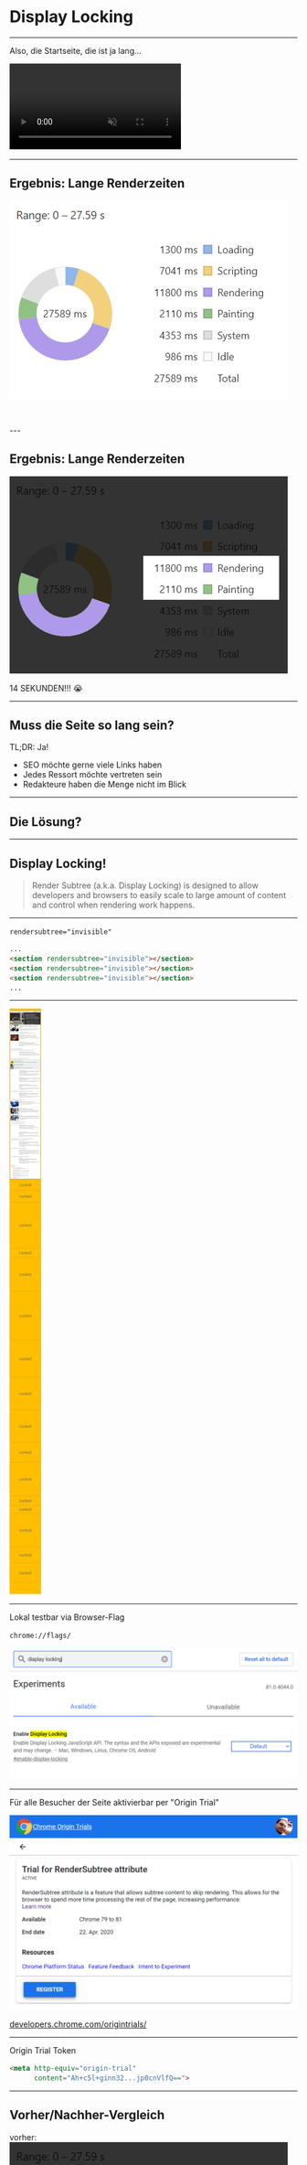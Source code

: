 <!-- .slide: data-background="assets/painted-canvas.jpg" -->

<br>
<br>
<br>
<br>
<br>
<br>
<br>
<br>

# Display Locking

---

Also, die Startseite, die ist ja lang...

<video autoplay muted>
<source data-src="assets/scrolling-homepage-desktop.mp4" type="video/mp4" />
</video>

---

## Ergebnis: Lange Renderzeiten

<!-- .slide: data-transition="fade" -->

![Chrome Profilder zeigt knapp 14 Sekunden reine Renderzeit](assets/display-locking-off.png)

<p>&nbsp</p>
---

## Ergebnis: Lange Renderzeiten

<!-- .slide: data-transition="fade" -->

![Chrome Profiler zeigt knapp 14 Sekunden reine Renderzeit, hervorgehoben](assets/display-locking-off-highlighted.png)

<p class="blink fragment">14 SEKUNDEN!!! 😭</p>

---

## Muss die Seite so lang sein?

TL;DR: Ja!

* SEO möchte gerne viele Links haben
* Jedes Ressort möchte vertreten sein
* Redakteure haben die Menge nicht im Blick

---

## Die Lösung?

---

## Display Locking!

> Render Subtree (a.k.a. Display Locking) is designed to allow developers and browsers to easily scale to large amount of content and control when rendering work happens.

---

`rendersubtree="invisible"`

```html
...
<section rendersubtree="invisible"></section>
<section rendersubtree="invisible"></section>
<section rendersubtree="invisible"></section>
...
```
---

<div class="perspective">
<span class="fragment"></span>
<img src="assets/homepage-display-lock.png" alt="Startseite mit aktivem Display Lock" class="zoom">
</div>

---

Lokal testbar via Browser-Flag

`chrome://flags/`

![Display Locking in den Chrome Flags](assets/chrome-flags-display-locking.png)

---

Für alle Besucher der Seite aktivierbar per "Origin Trial"

![Googles Origin Trials Seite](assets/origin-trials.png)

[developers.chrome.com/origintrials/](https://developers.chrome.com/origintrials/)

---

Origin Trial Token 

```html
<meta http-equiv="origin-trial" 
      content="Ah+c5l+ginn32...jp0cnVlfQ==">
```

---

## Vorher/Nachher-Vergleich

<!-- .slide: data-transition="fade" -->

vorher:  
![Chrome Profiler zeigt knapp 14 Sekunden reine Renderzeit, hervorgehoben](assets/display-locking-off-highlighted.png)

---

## Vorher/Nachher-Vergleich

<!-- .slide: data-transition="fade" -->

nachher:  
![Chrome Profiler zeigt knapp 7 Sekunden reine Renderzeit, hervorgehoben](assets/display-locking-on-highlighted.png)

---

<!-- .slide: data-background="assets/success.gif" -->

---

Hinweis: Ab Chrome 82 dann via CSS anstatt HTML:

```css
section {
    render-subtree: invisible;
}
```

